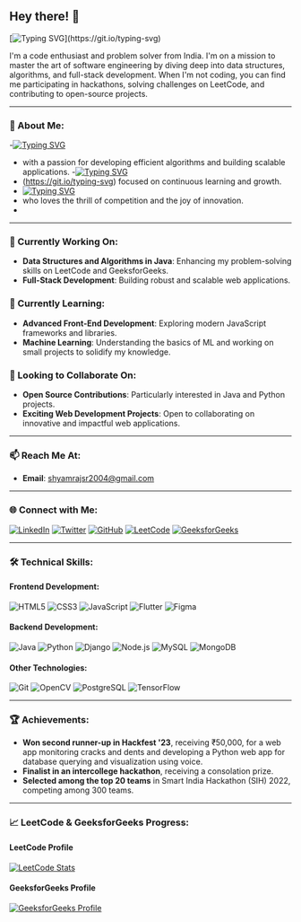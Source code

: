 ## Hey there! 👋
[![Typing SVG](https://readme-typing-svg.demolab.com?font=Kanit&pause=1000&color=1EC5FF&random=false&width=435&lines=This+is+Shyam!)](https://git.io/typing-svg)

I'm a code enthusiast and problem solver from India. I'm on a mission to master the art of software engineering by diving deep into data structures, algorithms, and full-stack development. When I'm not coding, you can find me participating in hackathons, solving challenges on LeetCode, and contributing to open-source projects.

---

### 🌱 About Me:
-[![Typing SVG](https://readme-typing-svg.demolab.com?font=Kanit&pause=1000&color=1EC5FF&random=false&width=435&lines=%F0%9F%92%BB+Pro+Coder+and+Nerd)](https://git.io/typing-svg)
-  with a passion for developing efficient algorithms and building scalable applications.
-[![Typing SVG](https://readme-typing-svg.demolab.com?font=Kanit&pause=1000&color=1EC5FF&random=false&width=435&lines=%F0%9F%8E%93+Aspiring+Software+Engineer)](https://git.io/typing-svg)
- (https://git.io/typing-svg) focused on continuous learning and growth.
- [![Typing SVG](https://readme-typing-svg.demolab.com?font=Kanit&pause=1000&color=1EC5FF&random=false&width=435&lines=%F0%9F%8F%86Hackathon+Enthusiast)](https://git.io/typing-svg)
- who loves the thrill of competition and the joy of innovation.
- 
---

### 🔭 Currently Working On:
- **Data Structures and Algorithms in Java**: Enhancing my problem-solving skills on LeetCode and GeeksforGeeks.
- **Full-Stack Development**: Building robust and scalable web applications.

### 🌱 Currently Learning:
- **Advanced Front-End Development**: Exploring modern JavaScript frameworks and libraries.
- **Machine Learning**: Understanding the basics of ML and working on small projects to solidify my knowledge.

### 👯 Looking to Collaborate On:
- **Open Source Contributions**: Particularly interested in Java and Python projects.
- **Exciting Web Development Projects**: Open to collaborating on innovative and impactful web applications.

---

### 📫 Reach Me At:
- **Email**: [shyamrajsr2004@gmail.com](mailto:shyamrajsr2004@gmail.com)

---

### 🌐 Connect with Me:
[![LinkedIn](https://img.shields.io/badge/-LinkedIn-blue?style=flat-square&logo=LinkedIn&logoColor=white&link=https://www.linkedin.com/in/yourusername)](https://www.linkedin.com/in/shyamrajd)
[![Twitter](https://img.shields.io/badge/-Twitter-blue?style=flat-square&logo=Twitter&logoColor=white&link=https://twitter.com/shyamrajd)](https://twitter.com/yourusername)
[![GitHub](https://img.shields.io/badge/-GitHub-black?style=flat-square&logo=github&logoColor=white&link=https://github.com/yourusername)](https://github.com/shyamshyam018)
[![LeetCode](https://img.shields.io/badge/-LeetCode-FFA116?style=flat-square&logo=leetcode&logoColor=black&link=https://leetcode.com/shyam027)](https://leetcode.com/yourusername)
[![GeeksforGeeks](https://img.shields.io/badge/-GeeksforGeeks-0F9D58?style=flat-square&logo=geeksforgeeks&logoColor=white&link=https://auth.geeksforgeeks.org/user/yourusername)](https://auth.geeksforgeeks.org/user/shyamrajd)

---

### 🛠️ Technical Skills:

#### Frontend Development:
![HTML5](https://img.shields.io/badge/-HTML5-E34F26?style=flat-square&logo=html5&logoColor=white)
![CSS3](https://img.shields.io/badge/-CSS3-1572B6?style=flat-square&logo=css3&logoColor=white)
![JavaScript](https://img.shields.io/badge/-JavaScript-F7DF1E?style=flat-square&logo=javascript&logoColor=black)
![Flutter](https://img.shields.io/badge/-Flutter-02569B?style=flat-square&logo=flutter)
![Figma](https://img.shields.io/badge/-Figma-F24E1E?style=flat-square&logo=figma&logoColor=white)

#### Backend Development:
![Java](https://img.shields.io/badge/-Java-007396?style=flat-square&logo=java&logoColor=white)
![Python](https://img.shields.io/badge/-Python-3776AB?style=flat-square&logo=python&logoColor=white)
![Django](https://img.shields.io/badge/-Django-092E20?style=flat-square&logo=django&logoColor=white)
![Node.js](https://img.shields.io/badge/-Node.js-339933?style=flat-square&logo=node.js&logoColor=white)
![MySQL](https://img.shields.io/badge/-MySQL-4479A1?style=flat-square&logo=mysql&logoColor=white)
![MongoDB](https://img.shields.io/badge/-MongoDB-47A248?style=flat-square&logo=mongodb&logoColor=white)

#### Other Technologies:
![Git](https://img.shields.io/badge/-Git-F05032?style=flat-square&logo=git&logoColor=white)
![OpenCV](https://img.shields.io/badge/-OpenCV-5C3EE8?style=flat-square&logo=opencv&logoColor=white)
![PostgreSQL](https://img.shields.io/badge/-PostgreSQL-336791?style=flat-square&logo=postgresql&logoColor=white)
![TensorFlow](https://img.shields.io/badge/-TensorFlow-FF6F00?style=flat-square&logo=tensorflow&logoColor=white)

---

### 🏆 Achievements:
- **Won second runner-up in Hackfest '23**, receiving ₹50,000, for a web app monitoring cracks and dents and developing a Python web app for database querying and visualization using voice.
- **Finalist in an intercollege hackathon**, receiving a consolation prize.
- **Selected among the top 20 teams** in Smart India Hackathon (SIH) 2022, competing among 300 teams.

---

### 📈 LeetCode & GeeksforGeeks Progress:
#### LeetCode Profile
[![LeetCode Stats](https://leetcode-stats-api.herokuapp.com/username)](https://leetcode.com/yourusername)

#### GeeksforGeeks Profile
[![GeeksforGeeks Profile](https://geeksforgeeks-profile.herokuapp.com/username)](https://auth.geeksforgeeks.org/user/yourusername)
